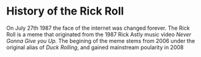 <body>
  <h1> History of the Rick Roll </h1>
  <p1> On July 27th 1987 the face of the internet was changed forever. The Rick Roll is a meme that originated from the 1987 Rick Astly music video</p1><i> Never Gonna Give you Up.</i> The begining of the meme stems from 2006 under the original alias of <i>Duck Rolling</i>, and gained mainstream poularity in 2008 
  </body>
  
